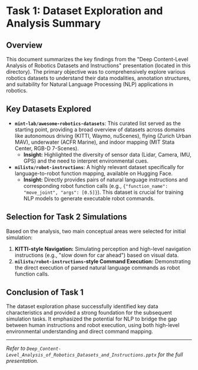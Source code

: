 # Task 1: Dataset Exploration and Analysis Summary

## Overview
This document summarizes the key findings from the "Deep Content-Level Analysis of Robotics Datasets and Instructions" presentation (located in this directory). The primary objective was to comprehensively explore various robotics datasets to understand their data modalities, annotation structures, and suitability for Natural Language Processing (NLP) applications in robotics.

## Key Datasets Explored
* **`mint-lab/awesome-robotics-datasets`**: This curated list served as the starting point, providing a broad overview of datasets across domains like autonomous driving (KITTI, Waymo, nuScenes), flying (Zurich Urban MAV), underwater (ACFR Marine), and indoor mapping (MIT Stata Center, RGB-D 7-Scenes).
    * **Insight:** Highlighted the diversity of sensor data (Lidar, Camera, IMU, GPS) and the need to interpret environmental cues.
* **`milistu/robot-instructions`**: A highly relevant dataset specifically for language-to-robot function mapping, available on Hugging Face.
    * **Insight:** Directly provides pairs of natural language instructions and corresponding robot function calls (e.g., `{"function_name": "move_joint", "args": [0.5]}`). This dataset is crucial for training NLP models to generate executable robot commands.

## Selection for Task 2 Simulations
Based on the analysis, two main conceptual areas were selected for initial simulation:
1.  **KITTI-style Navigation:** Simulating perception and high-level navigation instructions (e.g., "slow down for car ahead") based on visual data.
2.  **`milistu/robot-instructions`-style Command Execution:** Demonstrating the direct execution of parsed natural language commands as robot function calls.

## Conclusion of Task 1
The dataset exploration phase successfully identified key data characteristics and provided a strong foundation for the subsequent simulation tasks. It emphasized the potential for NLP to bridge the gap between human instructions and robot execution, using both high-level environmental understanding and direct command mapping.

---
*Refer to `Deep_Content-Level_Analysis_of_Robotics_Datasets_and_Instructions.pptx` for the full presentation.*